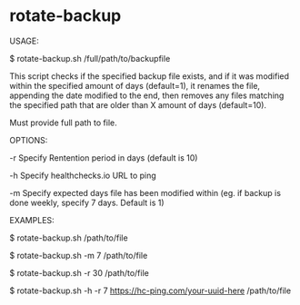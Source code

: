 # rotate-backup

USAGE:

$ rotate-backup.sh /full/path/to/backupfile

This script checks if the specified backup file exists,
and if it was modified within the specified amount of days (default=1),
it renames the file, appending the date modified to the end,
then removes any files matching the specified path that are older than X 
amount of days (default=10).

Must provide full path to file.

OPTIONS:

-r Specify Rentention period in days (default is 10)

-h Specify healthchecks.io URL to ping

-m Specify expected days file has been modified within (eg. if backup is done weekly, specify 7 days. Default is 1)

EXAMPLES:

$ rotate-backup.sh /path/to/file


$ rotate-backup.sh -m 7 /path/to/file


$ rotate-backup.sh -r 30 /path/to/file


$ rotate-backup.sh -h -r 7 https://hc-ping.com/your-uuid-here /path/to/file
